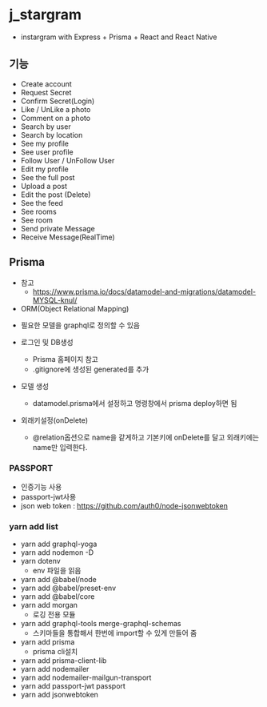# j_stargram

- instargram with Express + Prisma + React and React Native

## 기능

- Create account
- Request Secret
- Confirm Secret(Login)
- Like / UnLike a photo
- Comment on a photo
- Search by user
- Search by location
- See my profile
- See user profile
- Follow User / UnFollow User
- Edit my profile
- See the full post
- Upload a post
- Edit the post (Delete)
- See the feed
- See rooms
- See room
- Send private Message
- Receive Message(RealTime)

## Prisma

- 참고
  - https://www.prisma.io/docs/datamodel-and-migrations/datamodel-MYSQL-knul/
- ORM(Object Relational Mapping)

* 필요한 모델을 graphql로 정의할 수 있음

* 로그인 및 DB생성
  - Prisma 홈페이지 참고
  - .gitignore에 생성된 generated를 추가
* 모델 생성
  - datamodel.prisma에서 설정하고 명령창에서 prisma deploy하면 됨
* 외래키설정(onDelete)
  - @relation옵션으로 name을 같게하고 기본키에 onDelete를 달고 외래키에는 name만 입력한다.

### PASSPORT

- 인증기능 사용
- passport-jwt사용
- json web token : https://github.com/auth0/node-jsonwebtoken

### yarn add list

- yarn add graphql-yoga
- yarn add nodemon -D
- yarn dotenv
  - env 파일을 읽음
- yarn add @babel/node
- yarn add @babel/preset-env
- yarn add @babel/core
- yarn add morgan
  - 로깅 전용 모듈
- yarn add graphql-tools merge-graphql-schemas
  - 스키마들을 통합해서 한번에 import할 수 있게 만들어 줌
- yarn add prisma
  - prisma cli설치
- yarn add prisma-client-lib
- yarn add nodemailer
- yarn add nodemailer-mailgun-transport
- yarn add passport-jwt passport
- yarn add jsonwebtoken
